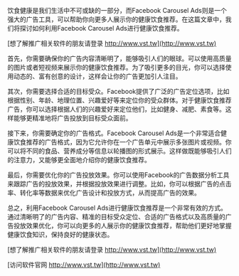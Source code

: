 饮食健康是我们生活中不可或缺的一部分，而Facebook Carousel Ads则是一个强大的广告工具，可以帮助你向更多人展示你的健康饮食推荐。在这篇文章中，我们将探讨如何利用Facebook Carousel Ads进行健康饮食推荐。

[想了解推广相关软件的朋友请登录 http://www.vst.tw](http://www.vst.tw)

首先，你需要确保你的广告内容清晰明了，能够吸引人们的眼球。可以使用高质量的图片或者短视频来展示你的健康饮食推荐。为了吸引更多的目光，你可以选择使用动态的、富有创意的设计，这样会让你的广告更加引人注目。

其次，你需要选择合适的目标受众。Facebook提供了广泛的广告定位选项，比如根据性别、年龄、地理位置、兴趣爱好等来定位你的受众群体。对于健康饮食推荐广告，你可以选择根据人们的兴趣爱好来定位他们，比如健身、减肥、素食等。这样能够更精准地将广告投放到目标受众面前。

接下来，你需要确定你的广告格式。Facebook Carousel Ads是一个非常适合健康饮食推荐的广告格式，因为它允许你在一个广告单元中展示多张图片或视频。你可以将不同的食品、营养成分等信息以轮播图的形式展示。这样做既能够吸引人们的注意力，又能够更全面地介绍你的健康饮食推荐。

最后，你需要优化你的广告投放效果。你可以使用Facebook的广告数据分析工具来跟踪广告的投放效果，并根据投放效果进行调整。比如，你可以根据广告的点击率、转化率等数据来优化广告设计和投放方式，从而提高广告的效果。

总之，利用Facebook Carousel Ads进行健康饮食推荐是一个非常有效的方式。通过清晰明了的广告内容、精准的目标受众定位、合适的广告格式以及高质量的广告投放效果优化，你可以向更多的人展示你的健康饮食推荐，帮助他们更好地掌握健康饮食知识，保持良好的健康状态。

[想了解推广相关软件的朋友请登录 http://www.vst.tw](http://www.vst.tw)


[访问软件官网 http://www.vst.tw](http://www.vst.tw)
